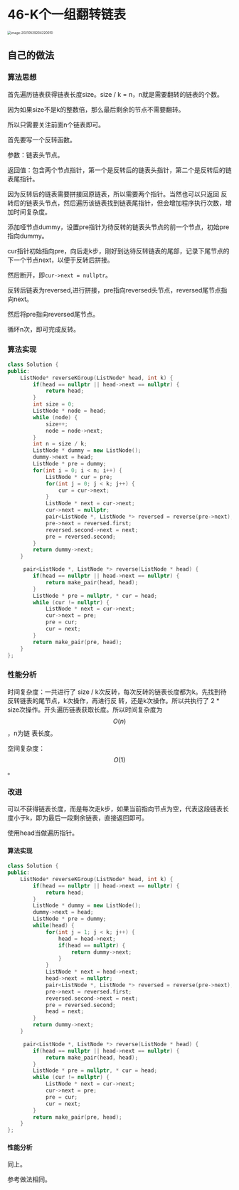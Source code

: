 # 46-K个一组翻转链表

<img src="https://crayon-1302863897.cos.ap-beijing.myqcloud.com/image/image-20210529204220010.png" alt="image-20210529204220010" style="zoom:50%;" />



## 自己的做法

### 算法思想

首先遍历链表获得链表长度size。size / k = n，n就是需要翻转的链表的个数。

因为如果size不是k的整数倍，那么最后剩余的节点不需要翻转。

所以只需要关注前面n个链表即可。



首先要写一个反转函数。

参数：链表头节点。

返回值：包含两个节点指针，第一个是反转后的链表头指针，第二个是反转后的链表尾指针。

因为反转后的链表需要拼接回原链表，所以需要两个指针。当然也可以只返回 反转后的链表头节点，然后遍历该链表找到链表尾指针，但会增加程序执行次数，增加时间复杂度。

添加哑节点dummy，设置pre指针为待反转的链表头节点的前一个节点，初始pre指向dummy。

cur指针初始指向pre，向后走k步，刚好到达待反转链表的尾部，记录下尾节点的下一个节点next，以便于反转后拼接。

然后断开，即`cur->next = nullptr`。

反转后链表为reversed,进行拼接，pre指向reversed头节点，reversed尾节点指向next。

然后将pre指向reversed尾节点。

循环n次，即可完成反转。



### 算法实现

```c++
class Solution {
public:
    ListNode* reverseKGroup(ListNode* head, int k) {
        if(head == nullptr || head->next == nullptr) {
            return head;
        }
        int size = 0;
        ListNode * node = head;
        while (node) {
            size++;
            node = node->next;
        }
        int n = size / k;
        ListNode * dummy = new ListNode();
        dummy->next = head;
        ListNode * pre = dummy;
        for(int i = 0; i < n; i++) {
            ListNode * cur = pre;
            for(int j = 0; j < k; j++) {
                cur = cur->next;
            }
            ListNode * next = cur->next;
            cur->next = nullptr;
            pair<ListNode *, ListNode *> reversed = reverse(pre->next);
            pre->next = reversed.first;
            reversed.second->next = next;
            pre = reversed.second;
        }
        return dummy->next;
    }

     pair<ListNode *, ListNode *> reverse(ListNode * head) {
        if(head == nullptr || head->next == nullptr) {
            return make_pair(head, head);
        }
        ListNode * pre = nullptr, * cur = head;
        while (cur != nullptr) {
            ListNode * next = cur->next;
            cur->next = pre;
            pre = cur;
            cur = next;
        }
        return make_pair(pre, head);
    }
};
```



### 性能分析

时间复杂度：一共进行了 size / k次反转，每次反转的链表长度都为k。先找到待反转链表的尾节点，k次操作，再进行反			转，还是k次操作。所以共执行了 2 * size次操作。开头遍历链表获取长度。所以时间复杂度为$$O(n)$$，n为链			表长度。

空间复杂度：$$O(1)$$。



### 改进

可以不获得链表长度，而是每次走k步，如果当前指向节点为空，代表这段链表长度小于k，即为最后一段剩余链表，直接返回即可。

使用head当做遍历指针。

#### 算法实现

```c++
class Solution {
public:
    ListNode* reverseKGroup(ListNode* head, int k) {
        if(head == nullptr || head->next == nullptr) {
            return head;
        }
        ListNode * dummy = new ListNode();
        dummy->next = head;
        ListNode * pre = dummy;
        while(head) {
            for(int j = 1; j < k; j++) {
                head = head->next;
                if(head == nullptr) {
                    return dummy->next;
                }
            }
            ListNode * next = head->next;
            head->next = nullptr;
            pair<ListNode *, ListNode *> reversed = reverse(pre->next);
            pre->next = reversed.first;
            reversed.second->next = next;
            pre = reversed.second;
            head = next;
        }
        return dummy->next;
    }

     pair<ListNode *, ListNode *> reverse(ListNode * head) {
        if(head == nullptr || head->next == nullptr) {
            return make_pair(head, head);
        }
        ListNode * pre = nullptr, * cur = head;
        while (cur != nullptr) {
            ListNode * next = cur->next;
            cur->next = pre;
            pre = cur;
            cur = next;
        }
        return make_pair(pre, head);
    }
};
```



#### 性能分析

同上。



参考做法相同。

